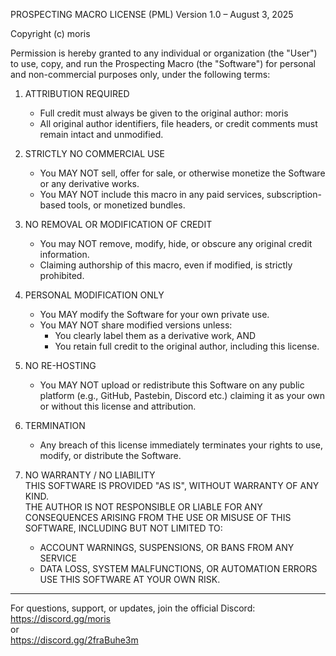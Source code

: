 PROSPECTING MACRO LICENSE (PML)
Version 1.0 – August 3, 2025

Copyright (c) moris

Permission is hereby granted to any individual or organization (the "User") to use, copy, and run the Prospecting Macro (the "Software") for personal and non-commercial purposes only, under the following terms:

1. ATTRIBUTION REQUIRED
   - Full credit must always be given to the original author: moris
   - All original author identifiers, file headers, or credit comments must remain intact and unmodified.

2. STRICTLY NO COMMERCIAL USE
   - You MAY NOT sell, offer for sale, or otherwise monetize the Software or any derivative works.
   - You MAY NOT include this macro in any paid services, subscription-based tools, or monetized bundles.

3. NO REMOVAL OR MODIFICATION OF CREDIT
   - You may NOT remove, modify, hide, or obscure any original credit information.
   - Claiming authorship of this macro, even if modified, is strictly prohibited.

4. PERSONAL MODIFICATION ONLY
   - You MAY modify the Software for your own private use.
   - You MAY NOT share modified versions unless:
     - You clearly label them as a derivative work, AND
     - You retain full credit to the original author, including this license.

5. NO RE-HOSTING
   - You MAY NOT upload or redistribute this Software on any public platform (e.g., GitHub, Pastebin, Discord etc.) claiming it as your own or without this license and attribution.

6. TERMINATION
   - Any breach of this license immediately terminates your rights to use, modify, or distribute the Software.

7. NO WARRANTY / NO LIABILITY  
   THIS SOFTWARE IS PROVIDED "AS IS", WITHOUT WARRANTY OF ANY KIND.  
   THE AUTHOR IS NOT RESPONSIBLE OR LIABLE FOR ANY CONSEQUENCES ARISING FROM THE USE OR MISUSE OF THIS SOFTWARE, INCLUDING BUT NOT LIMITED TO:  
   - ACCOUNT WARNINGS, SUSPENSIONS, OR BANS FROM ANY SERVICE  
   - DATA LOSS, SYSTEM MALFUNCTIONS, OR AUTOMATION ERRORS  
   USE THIS SOFTWARE AT YOUR OWN RISK.

---
For questions, support, or updates, join the official Discord:  
https://discord.gg/moris  
or  
https://discord.gg/2fraBuhe3m
